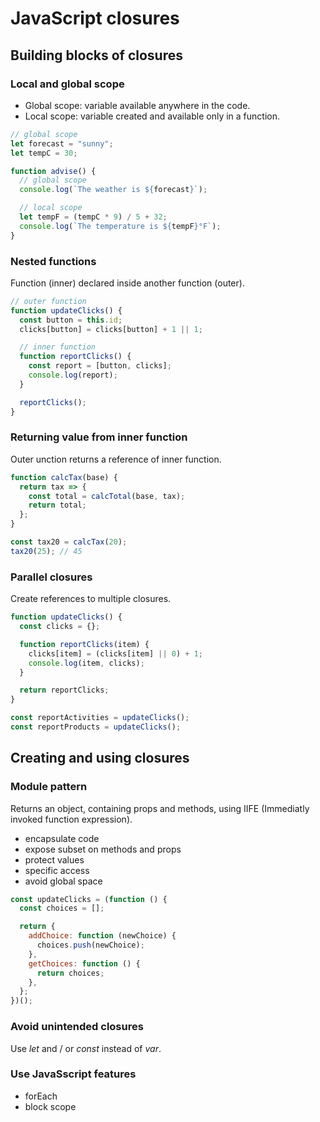 # JavaScript closures

## Building blocks of closures

### Local and global scope

- Global scope: variable available anywhere in the code.
- Local scope: variable created and available only in a function.

```js
// global scope
let forecast = "sunny";
let tempC = 30;

function advise() {
  // global scope
  console.log(`The weather is ${forecast}`);

  // local scope
  let tempF = (tempC * 9) / 5 + 32;
  console.log(`The temperature is ${tempF}°F`);
}
```

### Nested functions

Function (inner) declared inside another function (outer).

```js
// outer function
function updateClicks() {
  const button = this.id;
  clicks[button] = clicks[button] + 1 || 1;

  // inner function
  function reportClicks() {
    const report = [button, clicks];
    console.log(report);
  }

  reportClicks();
}
```

### Returning value from inner function

Outer unction returns a reference of inner function.

```js
function calcTax(base) {
  return tax => {
    const total = calcTotal(base, tax);
    return total;
  };
}

const tax20 = calcTax(20);
tax20(25); // 45 
```

### Parallel closures

Create references to multiple closures.

```js
function updateClicks() {
  const clicks = {};

  function reportClicks(item) {
    clicks[item] = (clicks[item] || 0) + 1;
    console.log(item, clicks);
  }

  return reportClicks;
}

const reportActivities = updateClicks();
const reportProducts = updateClicks();
```

## Creating and using closures

### Module pattern

Returns an object, containing props and methods, using IIFE (Immediatly invoked function expression).

- encapsulate code
- expose subset on methods and props
- protect values
- specific access
- avoid global space

```js
const updateClicks = (function () {
  const choices = [];

  return {
    addChoice: function (newChoice) {
      choices.push(newChoice);
    },
    getChoices: function () {
      return choices;
    },
  };
})();
```

### Avoid unintended closures

Use *let* and / or *const* instead of *var*.

### Use JavaSscript features

- forEach
- block scope
